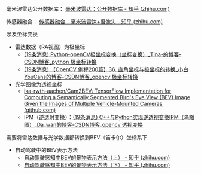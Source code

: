 毫米波雷达公开数据库：
[毫米波雷达：公开数据库 - 知乎 (zhihu.com)](https://zhuanlan.zhihu.com/p/372804658)

传感器融合：
[传感器融合：毫米波雷达+摄像头 - 知乎 (zhihu.com)](https://zhuanlan.zhihu.com/p/381927166)


涉及坐标变换
* 雷达数据（RA视图）为极坐标
	* [(19条消息) Python-openCV极坐标变换（坐标变换）_Tina-的博客-CSDN博客_python 极坐标转换](https://blog.csdn.net/clm1206/article/details/79786107?spm=1001.2101.3001.6650.10&utm_medium=distribute.pc_relevant.none-task-blog-2%7Edefault%7ECTRLIST%7ERate-10.pc_relevant_antiscanv2&depth_1-utm_source=distribute.pc_relevant.none-task-blog-2%7Edefault%7ECTRLIST%7ERate-10.pc_relevant_antiscanv2&utm_relevant_index=17)
	* [(19条消息) 【OpenCV 例程200篇】36. 直角坐标与极坐标的转换_小白YouCans的博客-CSDN博客_opencv 极坐标转换](https://blog.csdn.net/youcans/article/details/121416883)
* 光学图像为透视坐标
	* [ika-rwth-aachen/Cam2BEV: TensorFlow Implementation for Computing a Semantically Segmented Bird's Eye View (BEV) Image Given the Images of Multiple Vehicle-Mounted Cameras. (github.com)](https://github.com/ika-rwth-aachen/Cam2BEV)
	* IPM（逆透射变换）：[(19条消息) C++与Python实现逆透视变换IPM（鸟瞰图）_Da_wan的博客-CSDN博客_opencv 透视变换](https://blog.csdn.net/Da_wan/article/details/121481434?spm=1001.2101.3001.6650.4&utm_medium=distribute.pc_relevant.none-task-blog-2%7Edefault%7ECTRLIST%7ERate-4.pc_relevant_default&depth_1-utm_source=distribute.pc_relevant.none-task-blog-2%7Edefault%7ECTRLIST%7ERate-4.pc_relevant_default&utm_relevant_index=7)

需要将雷达数据与光学数据都转换到BEV（笛卡尔）坐标系下

* 自动驾驶中的BEV表示方法
	* [自动驾驶感知中BEV的景物表示方法（上） - 知乎 (zhihu.com)](https://zhuanlan.zhihu.com/p/365543182)
	* [自动驾驶感知中BEV的景物表示方法（下） - 知乎 (zhihu.com)](https://zhuanlan.zhihu.com/p/365561705)